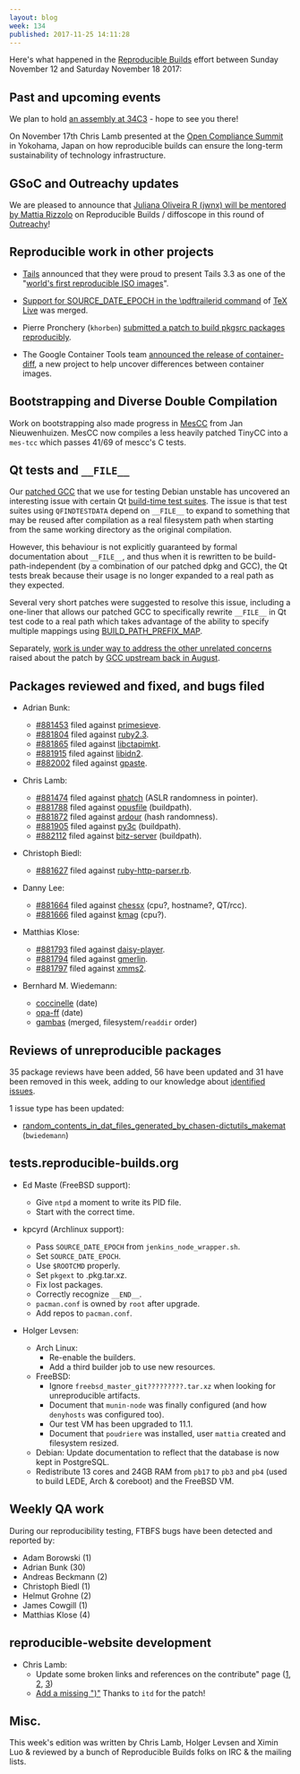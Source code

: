 ```yaml
---
layout: blog
week: 134
published: 2017-11-25 14:11:28
---
```


Here's what happened in the [Reproducible Builds](https://reproducible-builds.org) effort between Sunday November 12 and Saturday November 18 2017:

Past and upcoming events
------------------------

We plan to hold [an assembly at 34C3](https://events.ccc.de/congress/2017/wiki/index.php/Assembly:Reproducible-Builds) - hope to see you there!

On November 17th Chris Lamb presented at the [Open Compliance Summit](http://events.linuxfoundation.org/events/open-compliance-summit/) in Yokohama, Japan on how reproducible builds can ensure the long-term sustainability of technology infrastructure.


GSoC and Outreachy updates
--------------------------

We are pleased to announce that [Juliana Oliveira R (jwnx) will be mentored by
Mattia Rizzolo](https://www.outreachy.org/alums/) on Reproducible Builds /
diffoscope in this round of [Outreachy](https://www.outreachy.org/')!


Reproducible work in other projects
-----------------------------------

* [Tails](https://tails.boum.org) announced that they were proud to present Tails 3.3 as one of the "[world's first reproducible ISO images](https://tails.boum.org/news/reproducible_Tails/)".

* [Support for SOURCE\_DATE\_EPOCH in the \pdftrailerid command](http://tug.org/pipermail/tex-live/2017-November/040794.html) of [TeX Live](https://www.tug.org/texlive/) was merged.

* Pierre Pronchery (`khorben`) [submitted a patch to build pkgsrc packages reproducibly](http://mail-index.netbsd.org/tech-pkg/2017/11/12/msg019018.html).

* The Google Container Tools team [announced the release of container-diff](https://opensource.googleblog.com/2017/11/container-diff-for-comparing-container-images.html), a new project to help uncover differences between container images.


Bootstrapping and Diverse Double Compilation
--------------------------------------------

Work on bootstrapping also made progress in
[MesCC](https://gitlab.com/janneke/mes) from Jan Nieuwenhuizen. MesCC now
compiles a less heavily patched TinyCC into a `mes-tcc` which passes 41/69
of mescc's C tests.


Qt tests and `__FILE__`
-----------------------

Our [patched
GCC](https://tests.reproducible-builds.org/debian/index_repositories.html) that
we use for testing Debian unstable has uncovered an interesting issue with
certain Qt [build-time test
suites](https://bugs.debian.org/cgi-bin/bugreport.cgi?bug=876901). The issue is
that test suites using `QFINDTESTDATA` depend on `__FILE__` to expand to
something that may be reused after compilation as a real filesystem path when
starting from the same working directory as the original compilation.

However, this behaviour is not explicitly guaranteed by formal documentation
about `__FILE__`, and thus when it is rewritten to be build-path-independent (by
a combination of our patched dpkg and GCC), the Qt tests break because their
usage is no longer expanded to a real path as they expected.

Several very short patches were suggested to resolve this issue, including
a one-liner that allows our patched GCC to specifically rewrite `__FILE__` in
Qt test code to a real path which takes advantage of the ability to specify
multiple mappings using [BUILD_PATH_PREFIX_MAP](https://reproducible-builds.org/specs/build-path-prefix-map/).

Separately, [work is under way to address the other unrelated
concerns](https://lists.alioth.debian.org/pipermail/reproducible-builds/Week-of-Mon-20170814/009124.html)
raised about the patch by [GCC upstream back in August](https://gcc.gnu.org/ml/gcc-patches/2017-08/msg00232.html).


Packages reviewed and fixed, and bugs filed
-------------------------------------------


* Adrian Bunk:
    * [#881453](https://bugs.debian.org/881453) filed against [primesieve](https://tracker.debian.org/pkg/primesieve).
    * [#881804](https://bugs.debian.org/881804) filed against [ruby2.3](https://tracker.debian.org/pkg/ruby2.3).
    * [#881865](https://bugs.debian.org/881865) filed against [libctapimkt](https://tracker.debian.org/pkg/libctapimkt).
    * [#881915](https://bugs.debian.org/881915) filed against [libidn2](https://tracker.debian.org/pkg/libidn2).
    * [#882002](https://bugs.debian.org/882002) filed against [gpaste](https://tracker.debian.org/pkg/gpaste).

* Chris Lamb:
    * [#881474](https://bugs.debian.org/881474) filed against [phatch](https://tracker.debian.org/pkg/phatch) (ASLR randomness in pointer).
    * [#881788](https://bugs.debian.org/881788) filed against [opusfile](https://tracker.debian.org/pkg/opusfile) (buildpath).
    * [#881872](https://bugs.debian.org/881872) filed against [ardour](https://tracker.debian.org/pkg/ardour) (hash randomness).
    * [#881905](https://bugs.debian.org/881905) filed against [py3c](https://tracker.debian.org/pkg/py3c) (buildpath).
    * [#882112](https://bugs.debian.org/882112) filed against [bitz-server](https://tracker.debian.org/pkg/bitz-server) (buildpath).

* Christoph Biedl:
    * [#881627](https://bugs.debian.org/881627) filed against [ruby-http-parser.rb](https://tracker.debian.org/pkg/ruby-http-parser.rb).

* Danny Lee:
    * [#881664](https://bugs.debian.org/881664) filed against [chessx](https://tracker.debian.org/pkg/chessx) (cpu?, hostname?, QT/rcc).
    * [#881666](https://bugs.debian.org/881666) filed against [kmag](https://tracker.debian.org/pkg/kmag) (cpu?).

* Matthias Klose:
    * [#881793](https://bugs.debian.org/881793) filed against [daisy-player](https://tracker.debian.org/pkg/daisy-player).
    * [#881794](https://bugs.debian.org/881794) filed against [gmerlin](https://tracker.debian.org/pkg/gmerlin).
    * [#881797](https://bugs.debian.org/881797) filed against [xmms2](https://tracker.debian.org/pkg/xmms2).

* Bernhard M. Wiedemann:
    * [coccinelle](https://github.com/coccinelle/coccinelle/pull/121) (date)
    * [opa-ff](https://github.com/01org/opa-ff/pull/10) (date)
    * [gambas](http://gambaswiki.org/bugtracker/edit?object=BUG.1215) (merged, filesystem/`readdir` order)

Reviews of unreproducible packages
----------------------------------

35 package reviews have been added, 56 have been updated and 31 have been removed in this week,
adding to our knowledge about [identified issues](https://tests.reproducible-builds.org/debian/index_issues.html).

1 issue type has been updated:

- [random\_contents\_in\_dat\_files\_generated\_by\_chasen-dictutils\_makemat](https://anonscm.debian.org/git/reproducible/notes.git/commit/?id=c0b8c1ab) (`bwiedemann`)

tests.reproducible-builds.org
-----------------------------

- Ed Maste (FreeBSD support):
    - Give `ntpd` a moment to write its PID file.
    - Start with the correct time.

- kpcyrd (Archlinux support):
    - Pass `SOURCE_DATE_EPOCH` from `jenkins_node_wrapper.sh`.
    - Set `SOURCE_DATE_EPOCH`.
    - Use `$ROOTCMD` properly.
    - Set `pkgext` to .pkg.tar.xz.
    - Fix lost packages.
    - Correctly recognize `__END__`.
    - `pacman.conf` is owned by `root` after upgrade.
    - Add repos to `pacman.conf`.
    
- Holger Levsen:
    * Arch Linux:
         * Re-enable the builders.
         * Add a third builder job to use new resources.
    * FreeBSD:
         * Ignore `freebsd_master_git?????????.tar.xz` when looking for unreproducible artifacts.
         * Document that `munin-node` was finally configured (and how `denyhosts` was configured too).
         * Our test VM has been upgraded to 11.1.
         * Document that `poudriere` was installed, user `mattia` created and filesystem resized.
    * Debian: Update documentation to reflect that the database is now kept in PostgreSQL.
    * Redistribute 13 cores and 24GB RAM from `pb17` to `pb3` and `pb4` (used to build LEDE, Arch & coreboot) and the FreeBSD VM.

Weekly QA work
--------------

During our reproducibility testing, FTBFS bugs have been detected and reported by:

 - Adam Borowski (1)
 - Adrian Bunk (30)
 - Andreas Beckmann (2)
 - Christoph Biedl (1)
 - Helmut Grohne (2)
 - James Cowgill (1)
 - Matthias Klose (4)

reproducible-website development
--------------------------------

- Chris Lamb:
    - Update some broken links and references on the contribute" page ([1](https://anonscm.debian.org/git/reproducible/reproducible-website.git/commit/?id=e93813f), [2](https://anonscm.debian.org/git/reproducible/reproducible-website.git/commit/?id=18bf322), [3](https://anonscm.debian.org/git/reproducible/reproducible-website.git/commit/?id=65f0dd8))
    - [Add a missing ")"](https://anonscm.debian.org/git/reproducible/reproducible-website.git/commit/?id=d5febee) Thanks to `itd` for the patch!

Misc.
-----

This week's edition was written by Chris Lamb, Holger Levsen and Ximin Luo & reviewed by a bunch of Reproducible Builds folks on IRC & the mailing lists.
